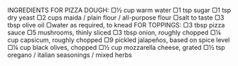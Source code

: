 
INGREDIENTS
FOR PIZZA DOUGH:
▢½ cup warm water
▢1 tsp sugar
▢1 tsp dry yeast
▢2 cups maida / plain flour / all-purpose flour
▢salt to taste
▢3 tbsp olive oil
▢water as required, to knead
FOR TOPPINGS:
▢3 tbsp pizza sauce
▢5 mushrooms, thinly sliced
▢3 tbsp onion, roughly chopped
▢¼ cup capsicum, roughly chopped
▢9 pickled jalapeños, based on spice level
▢¼ cup black olives, chopped
▢½ cup mozzarella cheese, grated
▢½ tsp oregano / italian seasonings / mixed herbs